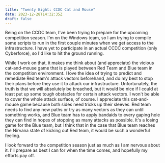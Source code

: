 ```yaml
---
title: "Twenty Eight: CCDC Cat and Mouse"
date: 2023-12-28T14:32:35Z
draft: false
---
```

Being on the CCDC team, I've been trying to prepare for the upcoming competition season. I'm on the Windows team, so I am trying to compile some scripts to run in the first couple minutes when we get access to the infrastructure. I have yet to participate in an actual CCDC competition (only Cyberforce), so I'd like to hit the ground running.

While I work on that, it makes me think about (and appreciate) the vicious cat-and-mouse game that is played between Red Team and Blue team in the competition environment. I love the idea of trying to predict and remediate Red team's attack vectors beforehand, and do my best to stop their plans before they use it to attack our infrastructure. Unfortunately, the truth is that we will absolutely be breached, but it would be nice if I could at least put up some tough obstacles for certain attack vectors. I won't be able to cover the whole attack surface, of course. 
I appreciate this cat-and-mouse game because both sides need tricks up their sleeves. Red team needs to find any new paths or try as many vectors as they can until something works, and Blue team has to apply bandaids to every gaping hole they can find in hopes of stopping as many attacks as possible. It's a losing game for the Blue team, but I think that in the case that Blue team reaches the Nirvana state of kicking out Red team, it would be such a wonderful feeling.

I look forward to the competition season just as much as I am nervous about it. I'll prepare as best I can for when the time comes, and hopefully my efforts pay off.
